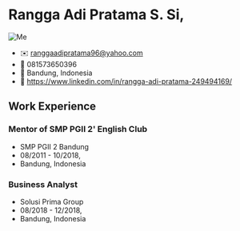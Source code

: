 # Rangga Adi Pratama S. Si,

![Me](https://media-exp2.licdn.com/dms/image/C5103AQG6QxpW3cM_mA/profile-displayphoto-shrink_800_800/0/1536120179338?e=1660176000&v=beta&t=4tvX5rnufhPgJLcuUiBGsLKauIisk0McZ6PVmruJMYY)

- :envelope: ranggaadipratama96@yahoo.com
- :iphone: 081573650396
- :round_pushpin: Bandung, Indonesia
- :link: https://www.linkedin.com/in/rangga-adi-pratama-249494169/

## Work Experience

### Mentor of SMP PGII 2' English Club
- SMP PGII 2 Bandung
- 08/2011 - 10/2018,
- Bandung, Indonesia

### Business Analyst
- Solusi Prima Group
- 08/2018 - 12/2018,
- Bandung, Indonesia
